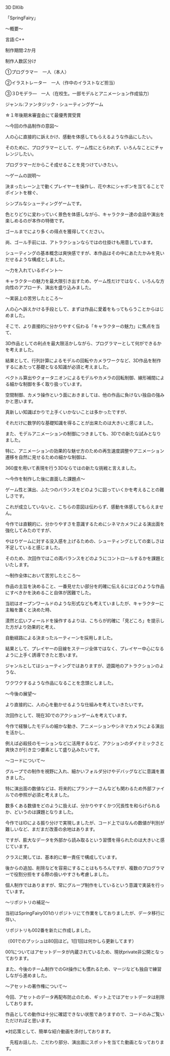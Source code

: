 3D DXlib 

「SpringFairy」

～概要～

言語:C++

制作期間:2か月

制作人数区分け

①プログラマー　一人（本人）

②イラストレーター　一人（作中のイラストなど担当）

③３Dモデラ―　一人（在校生。一部モデルとアニメーション作成協力）

ジャンル:ファンタジック・シューティングゲーム

☆１年後期末審査会にて最優秀賞受賞

～今回の作品制作の意図～

人の心に直接的に訴えかけ、感動を体感してもらえるような作品にしたい。

そのために、プログラマーとして、ゲーム性にとらわれず、いろんなことにチャレンジしたい。

プログラマーだからこそ成せることを見つけていきたい。

～ゲームの説明～

決まったレーン上で動くプレイヤーを操作し、花や木にシャボンを当てることでポイントを稼ぐ、

シンプルなシューティングゲームです。

色とりどりに変わっていく景色を体感しながら、キャラクター達の会話や演出を楽しめるのが本作の特徴です。

ゴールまでにより多くの得点を獲得してください。

尚、ゴール手前には、アトラクションならではの仕掛けも用意しています。

シューティングの基本概念は爽快感ですが、本作品はその中にあたたかみを見いだせるような構成としました。

～力を入れているポイント～

キャラクターの魅力を最大限引き出すため、ゲーム性だけではなく、いろんな方向性のアプローチ、演出を盛り込みました。

～実装上の苦労したところ～

人の心へ訴えかける手段として、まずは作品に愛着をもってもらうことからはじめました。

そこで、より直接的に分かりやすく伝わる「キャラクターの魅力」に焦点を当て、

3D作品としての利点を最大限活かしながら、プログラマーとして何ができるかを考えました。

結果として、行列計算によるモデルの回転やカメラワークなど、3D作品を制作するにあたって基礎となる知識が必須と考えました。

ベクトル算出やクォータニオンによるモデルやカメラの回転制御、線形補間による細かな制御を多く取り扱っています。

空間制御、カメラ操作という面におきましては、他の作品に負けない独自の強みかと思います。

真新しい知識ばかりで上手くいかないことは多かったですが、

それだけに数学的な基礎知識を得ることが出来たのは大きいと感じました。

また、モデルアニメーションの制御につきましても、3Dでの新たな試みとなりました。

特に、アニメーションの効果的な魅せ方のための再生速度調整やアニメーション遷移を自然に見せるための細かな制御は、

360度を用いて表現を行う3Dならではの新たな挑戦と言えました。

～今作を制作した後に直面した課題点～

ゲーム性と演出、ふたつのバランスをどのように図っていくかを考えることの難しさです。

これが成立していないと、こちらの意図は伝わらず、感動を体感してもらえません。

今作では直観的に、分かりやすさを意識するためにシネマカメラによる演出面を強化してみたのですが、

やはりゲームに対する没入感を上げるための、シューティングとしての楽しさは不足していると感じました。

そのため、次回作ではこの両バランスをどのようにコントロールするかを課題といたします。

～制作全体において苦労したところ～

作品の主旨を決めること、一番見せたい部分を的確に伝えるにはどのような作品にすべきかを決めること自体が困難でした。

当初はオープンワールドのような形式なども考えていましたが、キャラクターに主軸を置くと決めた時、

漠然と広いフィールドを操作するよりは、こちらが的確に「見どころ」を提示した方がより効果的と考え、

自動経路による決まったルーティーンを採用しました。

結果として、プレイヤーの目線をステージ全体ではなく、プレイヤー中心になるように上手く誘導できたと思います。

ジャンルとしてはシューティングではありますが、遊園地のアトラクションのような、

ワクワクするような作品になることを念頭としました。

～今後の展望～

より直接的に、人の心を動かせるような仕組みを考えていきたいです。

次回作として、現在3Dでのアクションゲームを考えています。

今作で経験したモデルの細かな動き、アニメーションやシネマカメラによる演出を活かし、

例えば必殺技のモーションなどに活用するなど、アクションのダイナミックさと爽快さが引き立つ要素として盛り込みたいです。

～コードについて～

グループでの制作を視野に入れ、細かいフォルダ分けやデバッグなどに意識を置きました。

特に演出面の数値などは、将来的にプランナーさんなども関わるため外部ファイルでの参照が必須と考えました。

数多くある数値をどのように扱えば、分かりやすくかつ冗長性を和らげられるか、どいうのは課題となりました。

今作ではIDによる振り分けで実現しましたが、コード上ではなんの数値が判別が難しいなど、まだまだ改善の余地はあります。

ですが、膨大なデータを外部から読み取るという習慣を得られたのは大きいと感じています。

クラスに関しては、基本的に単一責任で構成しています。

後からの追加、削除などを容易にすることはもちろんですが、複数のプログラマーで役割分担をする際の扱いやすさも考慮しました。

個人制作ではありますが、常にグループ制作をしているという意識で実装を行っています。

～リポジトリの補足～

当初はSpringFairy001のリポジトリにて作業をしておりましたが、データ移行に伴い、

リポジトリも002番を新たに作成しました。

（001でのプッシュは80回ほど。1日1回は何かしら更新してます）

001についてはアセットデータが内蔵されているため、現状private非公開となっております。

また、今後のチーム制作でのGit操作にも慣れるため、マージなども独自で練習しながら進めました。

～アセットの著作権について～

今回、アセットのデータ再配布防止のため、ギット上ではアセットデータは削除しております。

作品としての動作は十分に確認できない状態でありますので、コードのみご覧いただければと思います。

※対応策として、簡単な紹介動画を添付しております。

　先程お話した、こだわり部分、演出面にスポットを当てた動画となっております。
